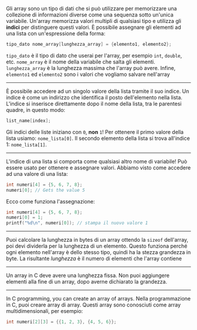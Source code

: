 Gli array sono un tipo di dati che si può utilizzare per memorizzare una collezione di informazioni diverse come una sequenza sotto un'unica variabile.
Un'array memorizza valori multipli di qualsiasi tipo e utilizza gli **indici** per distinguere questi valori.
È possibile assegnare gli elementi ad una lista con un'espressione della forma:
```c
tipo_dato nome_array[lunghezza_array] = {elemento1, elemento2};
```
`tipo_dato` è il tipo di dato che userai per l'array, per esempio `int`, `double`, etc.
`nome_array` è il nome della variabile che salta gli elementi.
`lunghezza_array` è la lunghezza massima che l'array può avere.
Infine, `elemento1` ed `elemento2` sono i valori che vogliamo salvare nell'array

---

È possibile accedere ad un singolo valore della lista tramite il suo indice.
Un indice è come un indirizzo che identifica il posto dell'elemento nella lista.
L'indice si inserisce direttamente dopo il nome della lista, tra le parentesi quadre, in questo modo:
```c
list_name[index];
```
Gli indici delle liste iniziano con `0`, **non** `1`! Per ottenere il primo valore della lista usiamo: `nome_lista[0]`.
Il secondo elemento della lista si trova all'indice 1: `nome_lista[1]`.

---

L'indice di una lista si comporta come qualsiasi altro nome di variabile!
Può essere usato per ottenere e assegnare valori.
Abbiamo visto come accedere ad una valore di una lista:
```c
int numeri[4] = {5, 6, 7, 8};
numeri[0]; // Gets the value 5
```
Ecco come funziona l'assegnazione:
```c
int numeri[4] = {5, 6, 7, 8};
numeri[0] = 1;
printf("%d\n", numeri[0]); // stampa il nuovo valore 1
```

---

Puoi calcolare la lunghezza in bytes di un array ottendo la `sizeof` dell'array, poi devi dividerla per la lunghezza di un elemento.
Questo funziona perché ogni elemento nell'array è dello stesso tipo, quindi ha la stezza grandezza in byte.
La risultante *lunghezza* è il numero di elementi che l'array contiene

---

Un array in C deve avere una lunghezza fissa.
Non puoi aggiungere elementi alla fine di un array, dopo averne dichiarato la grandezza.

---

In C programming, you can create an array of arrays.
Nella programmazione in C, puoi creare array di array.
Questi array sono conosciuti come array multidimensionali, per esempio:
```c
int numeri[2][3] = {{1, 2, 3}, {4, 5, 6}};
```
